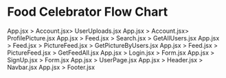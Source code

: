 # Food Celebrator Flow Chart

App.jsx > Account.jsx> UserUploads.jsx
App.jsx > Account.jsx> ProfilePicture.jsx
App.jsx > Feed.jsx > Search.jsx > GetAllUsers.jsx
App.jsx > Feed.jsx > PictureFeed.jsx > GetPictureByUsers.jsx
App.jsx > Feed.jsx > PictureFeed.jsx > GetFeedAll.jsx
App.jsx > Login.jsx > Form.jsx
App.jsx > SignUp.jsx > Form.jsx
App.jsx > UserPage.jsx
App.jsx > Header.jsx > Navbar.jsx
App.jsx > Footer.jsx
